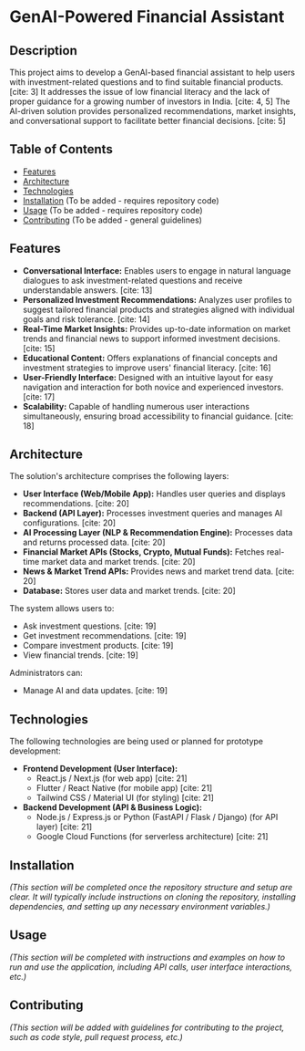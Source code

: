 # GenAI-Powered Financial Assistant

## Description

This project aims to develop a GenAI-based financial assistant to help users with investment-related questions and to find suitable financial products. [cite: 3] It addresses the issue of low financial literacy and the lack of proper guidance for a growing number of investors in India. [cite: 4, 5] The AI-driven solution provides personalized recommendations, market insights, and conversational support to facilitate better financial decisions. [cite: 5]

## Table of Contents

* [Features](#features)
* [Architecture](#architecture)
* [Technologies](#technologies)
* [Installation](#installation)  (To be added - requires repository code)
* [Usage](#usage) (To be added - requires repository code)
* [Contributing](#contributing) (To be added - general guidelines)

## Features

* **Conversational Interface:** Enables users to engage in natural language dialogues to ask investment-related questions and receive understandable answers. [cite: 13]
* **Personalized Investment Recommendations:** Analyzes user profiles to suggest tailored financial products and strategies aligned with individual goals and risk tolerance. [cite: 14]
* **Real-Time Market Insights:** Provides up-to-date information on market trends and financial news to support informed investment decisions. [cite: 15]
* **Educational Content:** Offers explanations of financial concepts and investment strategies to improve users' financial literacy. [cite: 16]
* **User-Friendly Interface:** Designed with an intuitive layout for easy navigation and interaction for both novice and experienced investors. [cite: 17]
* **Scalability:** Capable of handling numerous user interactions simultaneously, ensuring broad accessibility to financial guidance. [cite: 18]

## Architecture

The solution's architecture comprises the following layers:

* **User Interface (Web/Mobile App):** Handles user queries and displays recommendations. [cite: 20]
* **Backend (API Layer):** Processes investment queries and manages AI configurations. [cite: 20]
* **AI Processing Layer (NLP & Recommendation Engine):** Processes data and returns processed data. [cite: 20]
* **Financial Market APIs (Stocks, Crypto, Mutual Funds):** Fetches real-time market data and market trends. [cite: 20]
* **News & Market Trend APIs:** Provides news and market trend data. [cite: 20]
* **Database:** Stores user data and market trends. [cite: 20]

The system allows users to:

* Ask investment questions. [cite: 19]
* Get investment recommendations. [cite: 19]
* Compare investment products. [cite: 19]
* View financial trends. [cite: 19]

Administrators can:

* Manage AI and data updates. [cite: 19]

## Technologies

The following technologies are being used or planned for prototype development:

* **Frontend Development (User Interface):**
    * React.js / Next.js (for web app) [cite: 21]
    * Flutter / React Native (for mobile app) [cite: 21]
    * Tailwind CSS / Material UI (for styling) [cite: 21]
* **Backend Development (API & Business Logic):**
    * Node.js / Express.js or Python (FastAPI / Flask / Django) (for API layer) [cite: 21]
    * Google Cloud Functions (for serverless architecture) [cite: 21]

## Installation

_(This section will be completed once the repository structure and setup are clear.  It will typically include instructions on cloning the repository, installing dependencies, and setting up any necessary environment variables.)_

## Usage

_(This section will be completed with instructions and examples on how to run and use the application, including API calls, user interface interactions, etc.)_

## Contributing

_(This section will be added with guidelines for contributing to the project, such as code style, pull request process, etc.)_
